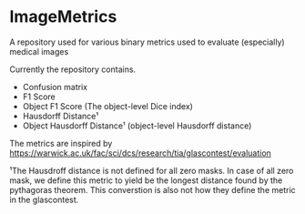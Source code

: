 # ImageMetrics
A repository used for various binary metrics used to evaluate (especially) medical images

Currently the repository contains.

* Confusion matrix
* F1 Score
* Object F1 Score  (The object-level Dice index)
* Hausdorff Distance¹
* Object Hausdorff Distance¹ (object-level Hausdorff distance)

The metrics are inspired by https://warwick.ac.uk/fac/sci/dcs/research/tia/glascontest/evaluation

¹The Hausdroff distance is not defined for all zero masks. In case of all zero mask, we define this metric to yield be the longest distance found by the pythagoras theorem. This converstion is also not how they define the metric in the glascontest.
